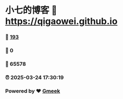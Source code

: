 # 小七的博客 :link: https://qigaowei.github.io 
### :page_facing_up: [193](https://qigaowei.github.io/tag.html) 
### :speech_balloon: 0 
### :hibiscus: 65578 
### :alarm_clock: 2025-03-24 17:30:19 
### Powered by :heart: [Gmeek](https://github.com/Meekdai/Gmeek)
